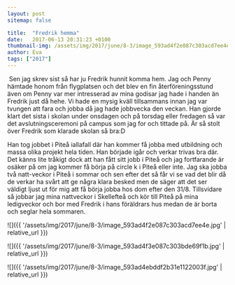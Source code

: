 ```yaml
---
layout: post
sitemap: false

title:  "Fredrik hemma"
date:   2017-06-13 20:31:23 +0100
thumbnail-img: /assets/img/2017/june/8-3/image_593ad4f2e087c303acd7ee4e.jpg
author: Eva
tags: ["2017"]
---
```


 Sen jag skrev sist så har ju Fredrik hunnit komma hem. Jag och Penny hämtade honom från flygplatsen och det blev en fin återföreningsstund även om Penny var mer intresserad av mina godisar jag hade i handen än Fredrik just då hehe. Vi hade en mysig kväll tillsammans innan jag var tvungen att fara och jobba då jag hade jobbvecka den veckan. Han gjorde klart det sista i skolan under onsdagen och på torsdag eller fredagen så var det avslutningsceremoni på campus som jag for och tittade på. Är så stolt över Fredrik som klarade skolan så bra:D 

Han tog jobbet i Piteå iallafall där han kommer få jobba med utbildning och massa olika projekt hela tiden. Han började igår och verkar trivas bra där. Det känns lite tråkigt dock att han fått sitt jobb i Piteå och jag fortfarande är osäker på om jag kommer få börja på circle k i Piteå eller inte. Jag ska jobba två natt-veckor i Piteå i sommar och sen efter det så får vi se vad det blir då de verkar ha svårt att ge några klara besked men de säger att det ser väldigt ljust ut för mig att få börja jobba hos dom efter den 31/8. Tillsvidare så jobbar jag mina nattveckor i Skellefteå och kör till Piteå på mina ledigveckor och bor med Fredrik i hans föräldrars hus medan de är borta och seglar hela sommaren.

![]({{ '/assets/img/2017/june/8-3/image_593ad4f2e087c303acd7ee4e.jpg'  | relative_url }})

![]({{ '/assets/img/2017/june/8-3/image_593ad4f3e087c303bde69f1b.jpg'  | relative_url }})

![]({{ '/assets/img/2017/june/8-3/image_593ad4ebddf2b31e1122003f.jpg'  | relative_url }})

